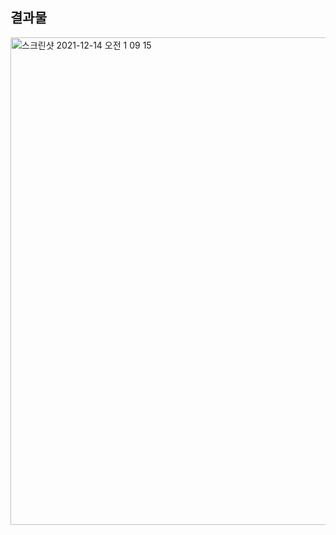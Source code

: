 ## 결과물

<img width="780" alt="스크린샷 2021-12-14 오전 1 09 15" src="https://user-images.githubusercontent.com/81012135/145847118-2f8d06ef-1803-4a25-b94e-f19483d7cf2d.png">
